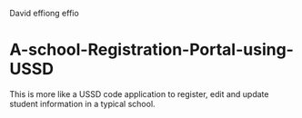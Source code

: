 David effiong effio
# A-school-Registration-Portal-using-USSD
This is more like a USSD code application to register, edit and update student information in a typical school.
